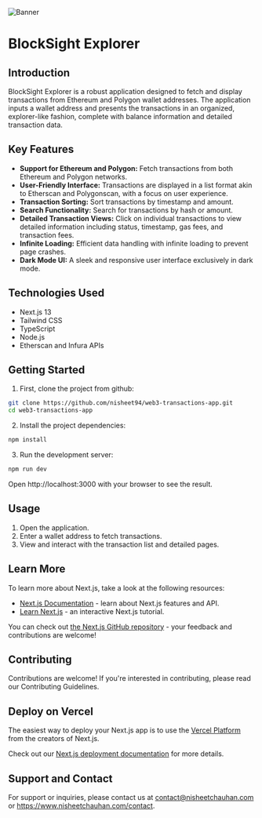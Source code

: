 ![Banner](https://github.com/nisheet94/web3-transactions-app/blob/main/Home-page.png)


# BlockSight Explorer

## Introduction
BlockSight Explorer is a robust application designed to fetch and display transactions from Ethereum and Polygon wallet addresses. The application inputs a wallet address and presents the transactions in an organized, explorer-like fashion, complete with balance information and detailed transaction data.

## Key Features
- **Support for Ethereum and Polygon:** Fetch transactions from both Ethereum and Polygon networks.
- **User-Friendly Interface:** Transactions are displayed in a list format akin to Etherscan and Polygonscan, with a focus on user experience.
- **Transaction Sorting:** Sort transactions by timestamp and amount.
- **Search Functionality:** Search for transactions by hash or amount.
- **Detailed Transaction Views:** Click on individual transactions to view detailed information including status, timestamp, gas fees, and transaction fees.
- **Infinite Loading:** Efficient data handling with infinite loading to prevent page crashes.
- **Dark Mode UI:** A sleek and responsive user interface exclusively in dark mode.

## Technologies Used
- Next.js 13
- Tailwind CSS
- TypeScript
- Node.js
- Etherscan and Infura APIs

## Getting Started

1. First, clone the project from github:

```sh
git clone https://github.com/nisheet94/web3-transactions-app.git
cd web3-transactions-app
```

2. Install the project dependencies:

```sh
npm install
```

3. Run the development server:

```sh
npm run dev
```

Open http://localhost:3000 with your browser to see the result.

## Usage
1. Open the application.
2. Enter a wallet address to fetch transactions.
3. View and interact with the transaction list and detailed pages.

## Learn More

To learn more about Next.js, take a look at the following resources:

- [Next.js Documentation](https://nextjs.org/docs) - learn about Next.js features and API.
- [Learn Next.js](https://nextjs.org/learn) - an interactive Next.js tutorial.

You can check out [the Next.js GitHub repository](https://github.com/vercel/next.js/) - your feedback and contributions are welcome!

## Contributing
Contributions are welcome! If you're interested in contributing, please read our Contributing Guidelines.

## Deploy on Vercel

The easiest way to deploy your Next.js app is to use the [Vercel Platform](https://vercel.com/new?utm_medium=default-template&filter=next.js&utm_source=create-next-app&utm_campaign=create-next-app-readme) from the creators of Next.js.

Check out our [Next.js deployment documentation](https://nextjs.org/docs/deployment) for more details.

## Support and Contact
For support or inquiries, please contact us at contact@nisheetchauhan.com or https://www.nisheetchauhan.com/contact.

